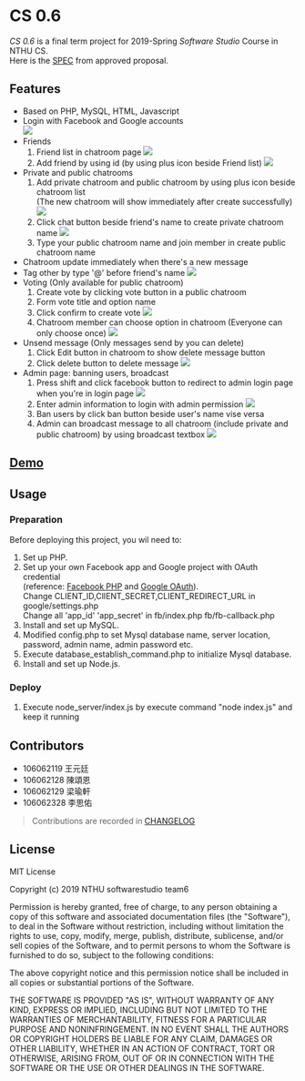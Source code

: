 # CS 0.6

*CS 0.6* is a final term project for 2019-Spring *Software Studio* Course in NTHU CS.  
Here is the [SPEC](https://hackmd.io/eKbYWhuwT_qhxavD3OAUPQ?view) from approved proposal.  

## Features
- Based on PHP, MySQL, HTML, Javascript  
- Login with Facebook and Google accounts  
![](./readme_image/login_page.png)  
- Friends
  1. Friend list in chatroom page
    ![](./readme_image/friend_list.png)
  2. Add friend by using id (by using plus icon beside Friend list)
    ![](./readme_image/add_friend.png)
- Private and public chatrooms
  1. Add private chatroom and public chatroom by using plus icon beside chatroom list  
   (The new chatroom will show immediately after create successfully)
    ![](./readme_image/add_private.png)
  2. Click chat button beside friend's name to create private chatroom name
    ![](./readme_image/add_public.png)
  3. Type your public chatroom name and join member in create public chatroom name
- Chatroom update immediately when there's a new message
- Tag other by type '@' before friend's name
    ![](./readme_image/tag.png)
- Voting (Only available for public chatroom)
  1. Create vote by clicking vote button in a public chatroom
  2. Form vote title and option name
  3. Click confirm to create vote
    ![](./readme_image/create_vote.png)
  4. Chatroom member can choose option in chatroom (Everyone can only choose once)
    ![](./readme_image/vote.png)
- Unsend message (Only messages send by you can delete)
  1. Click Edit button in chatroom to show delete message button
  2. Click delete button to delete message
    ![](./readme_image/delete_message.png)
- Admin page: banning users, broadcast
  1. Press shift and click facebook button to redirect to admin login page when you're in login page
    ![](./readme_image/gotoadmin.png)
  2. Enter admin information to login with admin permission
    ![](./readme_image/admininformation.png)
  3. Ban users by click ban button beside user's name vise versa
  4. Admin can broadcast message to all chatroom (include private and public chatroom) by using broadcast textbox
    ![](./readme_image/admin_page.png)

## [Demo](https://cs06.2y.cc)

## Usage

### Preparation
Before deploying this project, you wil need to:  
1. Set up PHP.
2. Set up your own Facebook app and Google project with OAuth credential  
    (reference: [Facebook PHP] and [Google OAuth]).  
    Change CLIENT_ID,ClIENT_SECRET,CLIENT_REDIRECT_URL in google/settings.php  
    Change all 'app_id' 'app_secret' in fb/index.php fb/fb-callback.php
3. Install and set up MySQL.
4. Modified config.php to set Mysql database name, server location, password, admin name, admin password etc.
5. Execute database\_establish\_command.php to initialize Mysql database.
6. Install and set up Node.js.

### Deploy
1. Execute node\_server/index.js by execute command "node index.js" and keep it running

## Contributors

- 106062119 王元廷
- 106062128 陳頌恩
- 106062129 梁瑜軒
- 106062328 李思佑
> Contributions are recorded in [CHANGELOG](CHANGELOG.md)  

## License
MIT License

Copyright (c) 2019 NTHU softwarestudio team6

Permission is hereby granted, free of charge, to any person obtaining a copy
of this software and associated documentation files (the "Software"), to deal
in the Software without restriction, including without limitation the rights
to use, copy, modify, merge, publish, distribute, sublicense, and/or sell
copies of the Software, and to permit persons to whom the Software is
furnished to do so, subject to the following conditions:

The above copyright notice and this permission notice shall be included in all
copies or substantial portions of the Software.

THE SOFTWARE IS PROVIDED "AS IS", WITHOUT WARRANTY OF ANY KIND, EXPRESS OR
IMPLIED, INCLUDING BUT NOT LIMITED TO THE WARRANTIES OF MERCHANTABILITY,
FITNESS FOR A PARTICULAR PURPOSE AND NONINFRINGEMENT. IN NO EVENT SHALL THE
AUTHORS OR COPYRIGHT HOLDERS BE LIABLE FOR ANY CLAIM, DAMAGES OR OTHER
LIABILITY, WHETHER IN AN ACTION OF CONTRACT, TORT OR OTHERWISE, ARISING FROM,
OUT OF OR IN CONNECTION WITH THE SOFTWARE OR THE USE OR OTHER DEALINGS IN THE
SOFTWARE.


[Facebook PHP]: https://developers.facebook.com/docs/reference/php  
[Google OAuth]: https://developers.google.com/api-client-library/php/auth/web-app#protectauthcode
